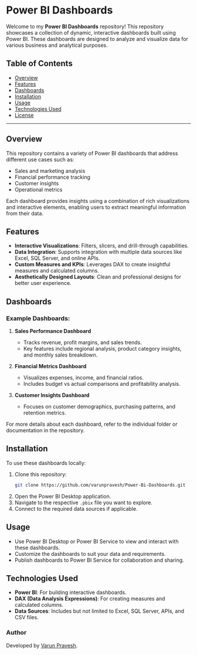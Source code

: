 # Power BI Dashboards

Welcome to my **Power BI Dashboards** repository! This repository showcases a collection of dynamic, interactive dashboards built using Power BI. These dashboards are designed to analyze and visualize data for various business and analytical purposes.

## Table of Contents

- [Overview](#overview)
- [Features](#features)
- [Dashboards](#dashboards)
- [Installation](#installation)
- [Usage](#usage)
- [Technologies Used](#technologies-used)
- [License](#license)

---

## Overview

This repository contains a variety of Power BI dashboards that address different use cases such as:

- Sales and marketing analysis
- Financial performance tracking
- Customer insights
- Operational metrics

Each dashboard provides insights using a combination of rich visualizations and interactive elements, enabling users to extract meaningful information from their data.

## Features

- **Interactive Visualizations**: Filters, slicers, and drill-through capabilities.
- **Data Integration**: Supports integration with multiple data sources like Excel, SQL Server, and online APIs.
- **Custom Measures and KPIs**: Leverages DAX to create insightful measures and calculated columns.
- **Aesthetically Designed Layouts**: Clean and professional designs for better user experience.

## Dashboards

### Example Dashboards:

1. **Sales Performance Dashboard**
   - Tracks revenue, profit margins, and sales trends.
   - Key features include regional analysis, product category insights, and monthly sales breakdown.

2. **Financial Metrics Dashboard**
   - Visualizes expenses, income, and financial ratios.
   - Includes budget vs actual comparisons and profitability analysis.

3. **Customer Insights Dashboard**
   - Focuses on customer demographics, purchasing patterns, and retention metrics.

For more details about each dashboard, refer to the individual folder or documentation in the repository.

## Installation

To use these dashboards locally:

1. Clone this repository:
   ```bash
   git clone https://github.com/varunpravesh/Power-Bi-Dashboards.git
   ```
2. Open the Power BI Desktop application.
3. Navigate to the respective `.pbix` file you want to explore.
4. Connect to the required data sources if applicable.

## Usage

- Use Power BI Desktop or Power BI Service to view and interact with these dashboards.
- Customize the dashboards to suit your data and requirements.
- Publish dashboards to Power BI Service for collaboration and sharing.

## Technologies Used

- **Power BI**: For building interactive dashboards.
- **DAX (Data Analysis Expressions)**: For creating measures and calculated columns.
- **Data Sources**: Includes but not limited to Excel, SQL Server, APIs, and CSV files.

### Author

Developed by [Varun Pravesh](https://github.com/varunpravesh).
